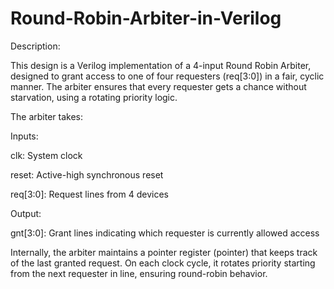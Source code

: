 # Round-Robin-Arbiter-in-Verilog
Description:

This design is a Verilog implementation of a 4-input Round Robin Arbiter, designed to grant access to one of four requesters (req[3:0]) in a fair, cyclic manner. The arbiter ensures that every requester gets a chance without starvation, using a rotating priority logic.

The arbiter takes:

Inputs:

clk: System clock

reset: Active-high synchronous reset

req[3:0]: Request lines from 4 devices

Output:

gnt[3:0]: Grant lines indicating which requester is currently allowed access

Internally, the arbiter maintains a pointer register (pointer) that keeps track of the last granted request. On each clock cycle, it rotates priority starting from the next requester in line, ensuring round-robin behavior.

